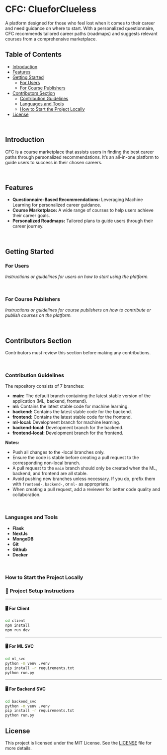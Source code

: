 # CFC: ClueforClueless

A platform designed for those who feel lost when it comes to their career and need guidance on where to start. With a personalized questionnaire, CFC recommends tailored career paths (roadmaps) and suggests relevant courses from a comprehensive marketplace.

## Table of Contents

- [Introduction](#introduction)
- [Features](#features)
- [Getting Started](#getting-started)
  - [For Users](#for-users)
  - [For Course Publishers](#for-course-publishers)
- [Contributors Section](#contributors-section)
  - [Contribution Guidelines](#contribution-guidelines)
  - [Languages and Tools](#languages-and-tools)
  - [How to Start the Project Locally](#how-to-start-the-project-locally)
- [License](#license)

<br/>

## Introduction

CFC is a course marketplace that assists users in finding the best career paths through personalized recommendations. It’s an all-in-one platform to guide users to success in their chosen careers.

<br/>

## Features

- **Questionnaire-Based Recommendations:** Leveraging Machine Learning for personalized career guidance.
- **Course Marketplace:** A wide range of courses to help users achieve their career goals.
- **Personalized Roadmaps:** Tailored plans to guide users through their career journey.

<br/>

## Getting Started

### For Users

*Instructions or guidelines for users on how to start using the platform.*

<br/>

### For Course Publishers

*Instructions or guidelines for course publishers on how to contribute or publish courses on the platform.*

<br/>

## Contributors Section

Contributors must review this section before making any contributions.

<br/>

### Contribution Guidelines

The repository consists of 7 branches:

- **main:** The default branch containing the latest stable version of the application (ML, backend, frontend).
- **ml:** Contains the latest stable code for machine learning.
- **backend:** Contains the latest stable code for the backend.
- **frontend:** Contains the latest stable code for the frontend.
- **ml-local:** Development branch for machine learning.
- **backend-local:** Development branch for the backend.
- **frontend-local:** Development branch for the frontend.

**Notes:**

- Push all changes to the -local branches only.
- Ensure the code is stable before creating a pull request to the corresponding non-local branch.
- A pull request to the `main` branch should only be created when the ML, backend, and frontend are all stable.
- Avoid pushing new branches unless necessary. If you do, prefix them with `frontend-`, `backend-`, or `ml-` as appropriate.
- When creating a pull request, add a reviewer for better code quality and collaboration.

<br/>

### Languages and Tools
- **Flask**
- **NextJs**
- **MongoDB**
- **Git**
- **Github**
- **Docker**

<br />

### How to Start the Project Locally

### 🚀 Project Setup Instructions

---

#### 🖥️ For Client

```bash
cd client
npm install
npm run dev
```

---

#### 🖥️ For ML SVC

```bash
cd ml_svc
python -m venv .venv
pip install -r requirements.txt
python run.py
```

---

#### 🖥️ For Backend SVC

```bash
cd backend_svc
python -m venv .venv
pip install -r requirements.txt
python run.py
```

## License

This project is licensed under the MIT License. See the [LICENSE](#) file for more details.
